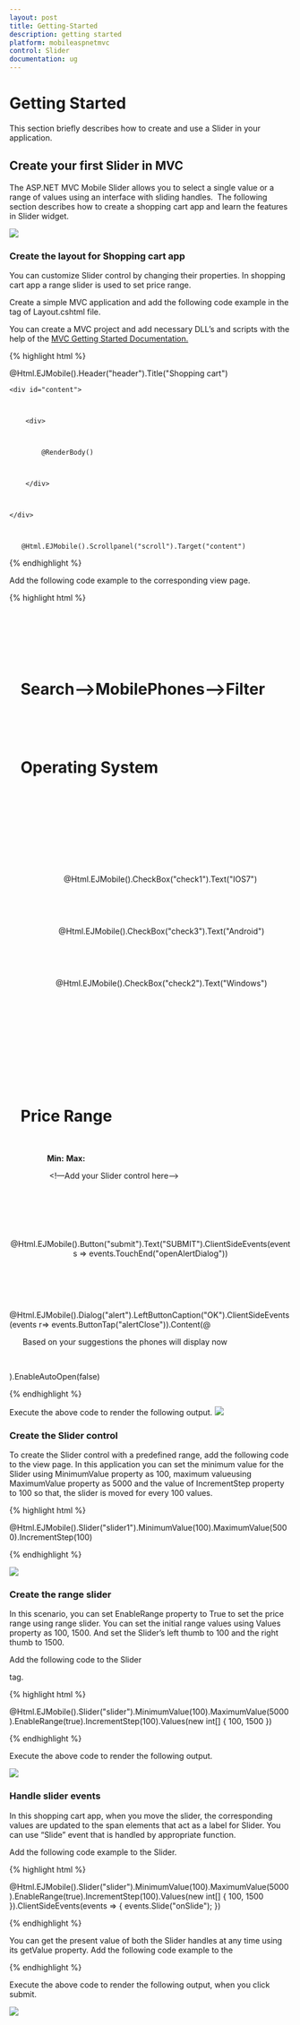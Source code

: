 ```yaml
---
layout: post
title: Getting-Started
description: getting started
platform: mobileaspnetmvc
control: Slider
documentation: ug
---
```


# Getting Started

This section briefly describes how to create and use a Slider in your application.

## Create your first Slider in MVC

The ASP.NET MVC Mobile Slider allows you to select a single value or a range of values using an interface with sliding handles.  The following section describes how to create a shopping cart app and learn the features in Slider widget.



![](Getting-Started_images/Getting-Started_img1.png)



### Create the layout for Shopping cart app	 

You can customize Slider control by changing their properties. In shopping cart app a range slider is used to set price range.

Create a simple MVC application and add the following code example in the <body> tag of Layout.cshtml file.

You can create a MVC project and add necessary DLL’s and scripts with the help of the [MVC Getting Started Documentation.](http://help.syncfusion.com/ug/js/default.htm)

{% highlight html %}

@Html.EJMobile().Header("header").Title("Shopping cart")



    <div id="content">



        <div>



            @RenderBody()



        </div>



    </div>



       @Html.EJMobile().Scrollpanel("scroll").Target("content")

{% endhighlight %}

Add the following code example to the corresponding view page.

{% highlight html %}

<div id="form" style="margin: 20px;">

     <div style="margin-bottom: 10px">

         <div style="margin-top:10px;">

             <h1>Search-->MobilePhones-->Filter</h1>

          </div>

           <h1>Operating System</h1>

      </div>

       <!-- create check box for different OS  -->

       <div align="center" id="checkbox" style="margin-bottom:10px">

       <table border="0" cellpadding="6">

        <tr>

         @Html.EJMobile().CheckBox("check1").Text("IOS7")

        </tr>

        <tr>

          @Html.EJMobile().CheckBox("check3").Text("Android")

        </tr>

        <tr>

          @Html.EJMobile().CheckBox("check2").Text("Windows")

        </tr>

       </table>

           </div>

           <div style="margin-bottom: 10px">

               <h1>Price Range</h1>

            </div>

            <b>Min:</b><span id="min">      <b>Max:  </b></span><span id="max" style="float:right"></span>

             <!—Add your Slider control here-->

             </div>

             <div align=center style="margin-top:20px;">

            @Html.EJMobile().Button("submit").Text("SUBMIT").ClientSideEvents(events => events.TouchEnd("openAlertDialog"))

              </div>

              <!-- dialog control -->

   @Html.EJMobile().Dialog("alert").LeftButtonCaption("OK").ClientSideEvents(events r=> events.ButtonTap("alertClose")).Content(@<div>

      Based on your suggestions the phones will display now

               </div>).EnableAutoOpen(false)


{% endhighlight %}

Execute the above code to render the following output. 
![](Getting-Started_images/Getting-Started_img2.png)



### Create the Slider control

To create the Slider control with a predefined range, add the following code to the view page. In this application you can set the minimum value for the Slider using MinimumValue property as 100, maximum valueusing MaximumValue property as 5000 and the value of IncrementStep property to 100 so that, the slider is moved for every 100 values. 

{% highlight html %}

@Html.EJMobile().Slider("slider1").MinimumValue(100).MaximumValue(5000).IncrementStep(100)

{% endhighlight %}

![](Getting-Started_images/Getting-Started_img3.png)



### Create the range slider

In this scenario, you can set EnableRange property to True to set the price range using range slider. You can set the initial range values using Values property as 100, 1500. And set the Slider’s left thumb to 100 and the right thumb to 1500. 

Add the following code to the Slider<div> tag.

{% highlight html %}

@Html.EJMobile().Slider("slider").MinimumValue(100).MaximumValue(5000).EnableRange(true).IncrementStep(100).Values(new int[] { 100, 1500 })

{% endhighlight %}

Execute the above code to render the following output. 

![](Getting-Started_images/Getting-Started_img4.png)



### Handle slider events

In this shopping cart app, when you move the slider, the corresponding values are updated to the span elements that act as a label for Slider. You can use “Slide” event that is handled by appropriate function. 

Add the following code example to the Slider.

{% highlight html %}

@Html.EJMobile().Slider("slider").MinimumValue(100).MaximumValue(5000).EnableRange(true).IncrementStep(100).Values(new int[] { 100, 1500 }).ClientSideEvents(events => { events.Slide("onSlide"); })


{% endhighlight %}


You can get the present value of both the Slider handles at any time using its getValue property.  Add the following code example to the <script> tag.


{% highlight html %}


//to display the slider value in span element (label) at initialize

    $(function (args) {

        window.dialogObject = $("#alert").data("ejmDialog"); //to create dialog object

        window.sliderObject = $("#slider").data("ejmSlider"); //to create slider object

        setValue("300,1500");//set slider labels at initialize

    });

    // handling slider slide event

    function onSlide() {

        var value = window.sliderObject.getValue();// get the value of slider by using getValue API

        setValue(value);

    }

    function setValue(value) {

        var position = value.indexOf(",");

        var min = value.substring(0, position); //to get left thumb value

        var max = value.substring(position + 1); //to get right thumb value

        $("#min").html("$" + min); //to set left thumb value to the left span

        $("#max").html("$" + max); // to set right thumb value to the right span

    }

{% endhighlight %}

Execute the above code to render the following output. 

![](Getting-Started_images/Getting-Started_img5.png)



### Add extra functionalities to Shopping cart

In the shopping cart app, a dialog displays to provide the information about the search when you click submit. Add the following code example to display the dialog.


{% highlight html %}

<script>

function alertClose() {



        $("#alertdlg").ejmDialog("close");



    }      //to open dialog add this code inside the script tag



         function openAlertDialog(args) {



        App.activePage.find("#alertdlg").ejmDialog("open");



    }//close dialog

</script>


{% endhighlight %}


Execute the above code to render the following output, when you click submit. 



![](Getting-Started_images/Getting-Started_img6.png)



